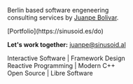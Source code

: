 
Berlin based software engeneering<br/>
consulting services by [Juanpe Bolivar](https://sinusoid.es).

<p class="portfolio">
[Portfolio](https://sinusoid.es/do)
</p>

**Let's work together:** [juanpe@sinusoid.al](mailto:juanpe@sinusoid.al)

<p class="tags">
Interactive Software | Framework Design<br/>
Reactive Programming | Modern C++<br/>
Open Source | Libre Software
</p>

